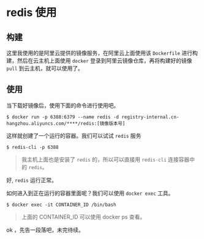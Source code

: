# redis 使用

## 构建
这里我使用的是阿里云提供的镜像服务，在阿里云上面使用该 `Dockerfile` 进行构建，然后在云主机上面使用 `docker` 登录到阿里云镜像仓库，再将构建好的镜像 `pull` 到云主机，就可以使用了。

## 使用
当下载好镜像后，使用下面的命令进行使用吧。

```shell
$ docker run -p 6388:6379 --name redis -d registry-internal.cn-hangzhou.aliyuncs.com/****/redis:[镜像版本号]
```

这样就创建了一个运行的容器。我们可以试试 `redis` 服务

```shell
$ redis-cli -p 6388
```

> 我主机上面也是安装了 `redis` 的，所以可以直接用 `redis-cli` 连接容器中的 `redis`。

好, `redis` 运行正常。

如何进入到正在运行的容器里面呢？我们可以使用 `docker exec` 工具。

```shell
$ docker exec -it CONTAINER_ID /bin/bash
```

> 上面的 CONTAINER_ID 可以使用 docker ps 查看。

ok ，先告一段落吧，未完待续。
